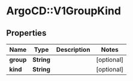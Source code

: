 # ArgoCD::V1GroupKind

## Properties
Name | Type | Description | Notes
------------ | ------------- | ------------- | -------------
**group** | **String** |  | [optional] 
**kind** | **String** |  | [optional] 


